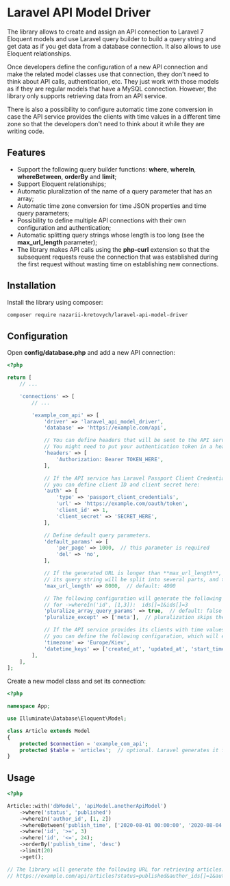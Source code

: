 # Laravel API Model Driver
The library allows to create and assign an API connection to Laravel 7 Eloquent models and use Laravel query builder to build a query string and get data as if you get data from a database connection. It also allows to use Eloquent relationships.

Once developers define the configuration of a new API connection and make the related model classes use that connection, they don't need to think about API calls, authentication, etc. They just work with those models as if they are regular models that have a MySQL connection. However, the library only supports retrieving data from an API service.

There is also a possibility to configure automatic time zone conversion in case the API service provides the clients with time values in a different time zone so that the developers don't need to think about it while they are writing code.

## Features
- Support the following query builder functions: **where**, **whereIn**, **whereBetween**, **orderBy** and **limit**;
- Support Eloquent relationships;
- Automatic pluralization of the name of a query parameter that has an array;
- Automatic time zone conversion for time JSON properties and time query parameters;
- Possibility to define multiple API connections with their own configuration and authentication;
- Automatic splitting query strings whose length is too long (see the **max_url_length** parameter);
- The library makes API calls using the **php-curl** extension so that the subsequent requests reuse the connection that was established during the first request without wasting time on establishing new connections.

## Installation
Install the library using composer:
```bash
composer require nazarii-kretovych/laravel-api-model-driver
```

## Configuration
Open **config/database.php** and add a new API connection:

```php
<?php

return [
    // ...

    'connections' => [
        // ...

        'example_com_api' => [
            'driver' => 'laravel_api_model_driver',
            'database' => 'https://example.com/api',

            // You can define headers that will be sent to the API service in each request.
            // You might need to put your authentication token in a header.
            'headers' => [
                'Authorization: Bearer TOKEN_HERE',
            ],

            // If the API service has Laravel Passport Client Credentials authentication,
            // you can define client ID and client secret here:
            'auth' => [
                'type' => 'passport_client_credentials',
                'url' => 'https://example.com/oauth/token',
                'client_id' => 1,
                'client_secret' => 'SECRET_HERE',
            ],

            // Define default query parameters.
            'default_params' => [
                'per_page' => 1000,  // this parameter is required
                'del' => 'no',
            ],

            // If the generated URL is longer than **max_url_length**,
            // its query string will be split into several parts, and the data will be retrieved for each part separately.
            'max_url_length' => 8000,  // default: 4000

            // The following configuration will generate the following query string
            // for ->whereIn('id', [1,3]):  ids[]=1&ids[]=3
            'pluralize_array_query_params' => true,  // default: false
            'pluralize_except' => ['meta'],  // pluralization skips these query params

            // If the API service provides its clients with time values in a different time zone,
            // you can define the following configuration, which will enable automatic time zone conversion.
            'timezone' => 'Europe/Kiev',
            'datetime_keys' => ['created_at', 'updated_at', 'start_time', 'end_time'],
        ],
    ],
];
```

Create a new model class and set its connection:

```php
<?php

namespace App;

use Illuminate\Database\Eloquent\Model;

class Article extends Model
{
    protected $connection = 'example_com_api';
    protected $table = 'articles';  // optional. Laravel generates it from the name of the class
}
```

## Usage
```php
<?php

Article::with('dbModel', 'apiModel.anotherApiModel')
    ->where('status', 'published')
    ->whereIn('author_id', [1, 2])
    ->whereBetween('publish_time', ['2020-08-01 00:00:00', '2020-08-04 23:59:59'])
    ->where('id', '>=', 3)
    ->where('id', '<=', 24);
    ->orderBy('publish_time', 'desc')
    ->limit(20)
    ->get();

// The library will generate the following URL for retrieving articles:
// https://example.com/api/articles?status=published&author_ids[]=1&author_ids[]=2&min_publish_time=2020-08-01+00%3A00%3A00&max_publish_time=2020-08-04+23%3A59%3A59&min_id=3&max_id=24&order_by=publish_time&sort=desc&per_page=20
```
